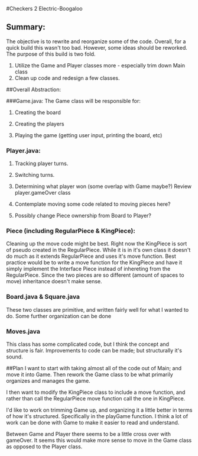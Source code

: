 #Checkers 2 Electric-Boogaloo

## Summary:
The objective is to rewrite and reorganize some of the code. Overall, for a quick build this wasn't too bad. However, some
ideas should be reworked. The purpose of this build is two fold.

1. Utilize the Game and Player classes more - especially trim down Main class
2. Clean up code and redesign a few classes.

##Overall Abstraction:

###Game.java:
The Game class will be responsible for:
1. Creating the board

2. Creating the players

3. Playing the game (getting user input, printing the board, etc)

### Player.java:

1. Tracking player turns.

2. Switching turns.

3. Determining what player won (some overlap with Game maybe?) Review player.gameOver class

4. Contemplate moving some code related to moving pieces here?

5. Possibly change Piece ownership from Board to Player?

### Piece (including RegularPiece & KingPiece):

Cleaning up the move code might be best. Right now the KingPiece is sort of pseudo created in the RegularPiece.
While it is in it's own class it doesn't do much as it extends RegularPiece and uses it's move function. Best practice
would be to write a move function for the KingPiece and have it simply implement the Interface Piece instead of 
inhereting from the RegularPiece. Since the two pieces are so different (amount of spaces to move) inheritance doesn't
make sense.

### Board.java & Square.java

These two classes are primitive, and written fairly well for what I wanted to do. Some further organization can be done

### Moves.java

This class has some complicated code, but I think the concept and structure is fair. Improvements to code can be made;
but structurally it's sound.


##Plan
I want to start with taking almost all of the code out of Main; and move it into Game. Then rework the Game class to be
what primarily organizes and manages the game.

I then want to modify the KingPiece class to include a move function, and rather than call the RegularPiece move function
call the one in KingPiece. 

I'd like to work on trimming Game up, and organizing it a little better in terms of how it's structured. Specifically in the playGame function. I think a lot of work can be done with Game to make it easier to read and understand.

Between Game and Player there seems to be a little cross over with gameOver. It seems this would make more sense to move in the Game class as opposed to the Player class.